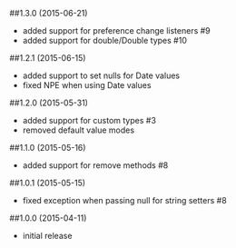 ##1.3.0 (2015-06-21)
- added support for preference change listeners #9
- added support for double/Double types #10

##1.2.1 (2015-06-15)
- added support to set nulls for Date values
- fixed NPE when using Date values

##1.2.0 (2015-05-31)
- added support for custom types #3
- removed default value modes

##1.1.0 (2015-05-16)
- added support for remove methods #8

##1.0.1 (2015-05-15)
- fixed exception when passing null for string setters #8

##1.0.0 (2015-04-11)
- initial release

